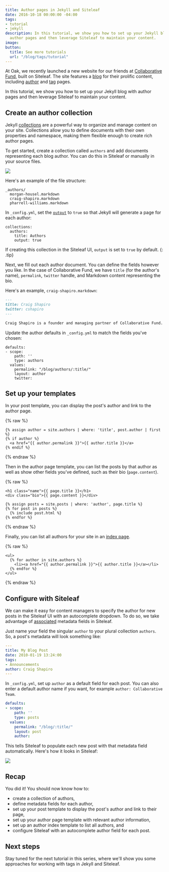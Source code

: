 ```yaml
---
title: Author pages in Jekyll and Siteleaf
date: 2016-10-18 00:00:00 -04:00
tags:
- tutorial
- jekyll
description: In this tutorial, we show you how to set up your Jekyll blog with
  author pages and then leverage Siteleaf to maintain your content.
image: 
button:
  title: See more tutorials
  url: "/blog/tags/tutorial"
---
```


At Oak, we recently launched a new website for our friends at [Collaborative Fund](http://www.collaborativefund.com/), built on Siteleaf. The site features a [blog](http://www.collaborativefund.com/blog/) for their prolific content, including [author](http://www.collaborativefund.com/blog/authors/morgan/) and [tag](http://www.collaborativefund.com/blog/tags/featured/) pages.

In this tutorial, we show you how to set up your Jekyll blog with author pages and then leverage Siteleaf to maintain your content.


## Create an author collection

Jekyll [collections](https://jekyllrb.com/docs/collections/) are a powerful way to organize and manage content on your site. Collections allow you to define documents with their own properties and namespace, making them flexible enough to create rich author pages.

To get started, create a collection called `authors` and add documents representing each blog author. You can do this in Siteleaf or manually in your source files.

![](/uploads/author-collection.png)

Here's an example of the file structure:

```
_authors/
  morgan-housel.markdown
  craig-shapiro.markdown
  pharrell-williams.markdown
```

In `_config.yml`, set the [`output`](https://jekyllrb.com/docs/collections/#step-3-optionally-render-your-collections-documents-into-independent-files) to `true` so that Jekyll will generate a page for each author:

```
collections:
  authors:
    title: Authors
    output: true
```

If creating this collection in the Siteleaf UI, `output` is set to `true` by default.
{: .tip}

Next, we fill out each author document. You can define the fields however you like. In the case of Collaborative Fund, we have `title` (for the author's name), `permalink`, `twitter` handle, and Markdown content representing the bio.

Here's an example, `craig-shapiro.markdown`:

```markdown
---
title: Craig Shapiro
twitter: cshapiro
---

Craig Shapiro is a founder and managing partner of Collaborative Fund.
```

Update the author defaults in `_config.yml` to match the fields you've chosen:

```
defaults:
- scope:
    path: ''
    type: authors
  values:
    permalink: "/blog/authors/:title/"
    layout: author
    twitter: 
```

## Set up your templates

In your post template, you can display the post's author and link to the author page.

{% raw %}
```liquid
{% assign author = site.authors | where: 'title', post.author | first %}
{% if author %}
  <a href="{{ author.permalink }}">{{ author.title }}</a>
{% endif %}
```
{% endraw %}

Then in the author page template, you can list the posts by that author as well as show other fields you've defined, such as their bio (`page.content`).

{% raw %}
```liquid
<h1 class="name">{{ page.title }}</h1>
<div class="bio">{{ page.content }}</div>

{% assign posts = site.posts | where: 'author', page.title %}
{% for post in posts %}
  {% include post.html %}
{% endfor %}

```
{% endraw %}

Finally, you can list all authors for your site in an [index page](http://www.collaborativefund.com/blog/authors/).

{% raw %}
```liquid
<ul>
  {% for author in site.authors %}
    <li><a href="{{ author.permalink }}">{{ author.title }}</a></li>
  {% endfor %}
</ul>
```
{% endraw %}

## Configure with Siteleaf

We can make it easy for content managers to specify the author for new posts in the Siteleaf UI with an autocomplete dropdown. To do so, we take advantage of [associated](https://learn.siteleaf.com/content/metadata/#collection-fields) metadata fields in Siteleaf.

Just name your field the singular `author` to your plural collection `authors`. So, a post's metadata will look something like:

```yml
---
title: My Blog Post
date: 2010-01-19 13:24:00
tags:
- Announcements
author: Craig Shapiro
---
```

In `_config.yml`, set up `author` as a default field for each post. You can also enter a default author name if you want, for example `author: Collaborative Team`.

```yml
defaults:
- scope:
    path: ''
    type: posts
  values:
    permalink: "/blog/:title/"
    layout: post
    author: 
```

This tells Siteleaf to populate each new post with that metadata field automatically. Here's how it looks in Siteleaf:

![](/uploads/author-select.gif)

## Recap

You did it! You should now know how to:

- create a collection of authors,
- define metadata fields for each author,
- set up your post template to display the post's author and link to their page,
- set up your author page template with relevant author information,
- set up an author index template to list all authors, and
- configure Siteleaf with an autocomplete author field for each post.

## Next steps

Stay tuned for the next tutorial in this series, where we'll show you some approaches for working with tags in Jekyll and Siteleaf.
